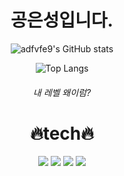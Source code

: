 <div align="center">
  
# 공은성입니다.

![adfvfe9's GitHub stats](https://github-readme-stats.vercel.app/api?username=adfvfe9&show_icons=true&theme=tokyonight)

![Top Langs](https://github-readme-stats.vercel.app/api/top-langs/?username=adfvfe9&layout=compact&theme=tokyonight)

###### 내 레벨 왜이럼?

# 🔥tech🔥
<img src="https://img.shields.io/badge/JAVA-d09638?style=for-the-badge&logo=buymeacoffee&logoColor=ffffff"/>  <img src="https://img.shields.io/badge/C++-8a1fa2?style=for-the-badge&logo=cplusplus&logoColor=ffffff"/>  <img src="https://img.shields.io/badge/Notion-eae6e0?style=for-the-badge&logo=notion&logoColor=000000"/>  <img src="https://img.shields.io/badge/Github-000000?style=for-the-badge&logo=github&logoColor=ffffff"/>
</div>
